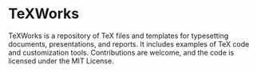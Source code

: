 # TeXWorks
TeXWorks is a repository of TeX files and templates for typesetting documents, presentations, and reports. It includes examples of TeX code and customization tools. Contributions are welcome, and the code is licensed under the MIT License.
